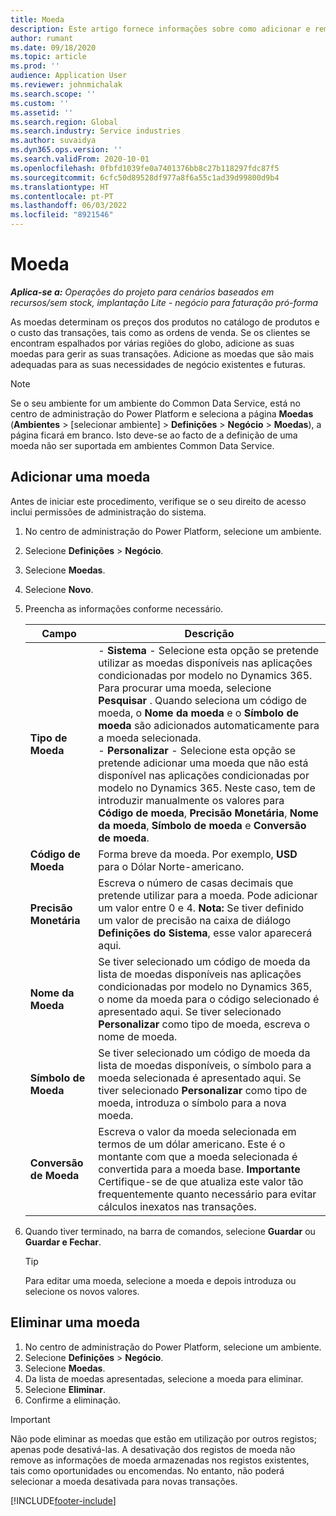 ```yaml
---
title: Moeda
description: Este artigo fornece informações sobre como adicionar e remover tipos de moeda no Project Operations.
author: rumant
ms.date: 09/18/2020
ms.topic: article
ms.prod: ''
audience: Application User
ms.reviewer: johnmichalak
ms.search.scope: ''
ms.custom: ''
ms.assetid: ''
ms.search.region: Global
ms.search.industry: Service industries
ms.author: suvaidya
ms.dyn365.ops.version: ''
ms.search.validFrom: 2020-10-01
ms.openlocfilehash: 0fbfd1039fe0a7401376bb8c27b118297fdc87f5
ms.sourcegitcommit: 6cfc50d89528df977a8f6a55c1ad39d99800d9b4
ms.translationtype: HT
ms.contentlocale: pt-PT
ms.lasthandoff: 06/03/2022
ms.locfileid: "8921546"
---
```

# <a name="currency"></a>Moeda

_**Aplica-se a:** Operações do projeto para cenários baseados em recursos/sem stock, implantação Lite - negócio para faturação pró-forma_



As moedas determinam os preços dos produtos no catálogo de produtos e o custo das transações, tais como as ordens de venda. Se os clientes se encontram espalhados por várias regiões do globo, adicione as suas moedas para gerir as suas transações. Adicione as moedas que são mais adequadas para as suas necessidades de negócio existentes e futuras.  

> [!NOTE]
> Se o seu ambiente for um ambiente do Common Data Service, está no centro de administração do Power Platform e seleciona a página **Moedas** (**Ambientes** > [selecionar ambiente] > **Definições** > **Negócio** > **Moedas**), a página ficará em branco. Isto deve-se ao facto de a definição de uma moeda não ser suportada em ambientes Common Data Service.

## <a name="add-a-currency"></a>Adicionar uma moeda  
Antes de iniciar este procedimento, verifique se o seu direito de acesso inclui permissões de administração do sistema. 

1. No centro de administração do Power Platform, selecione um ambiente. 
2. Selecione **Definições** > **Negócio**.
3. Selecione **Moedas**.  
4. Selecione **Novo**.  
5. Preencha as informações conforme necessário.  


   |          Campo          |                                                                                                                                                                                                                                                                                                                                                                            Descrição                                                                                                                                                                                                                                                                                                                                                                            |
   |-------------------------|-------------------------------------------------------------------------------------------------------------------------------------------------------------------------------------------------------------------------------------------------------------------------------------------------------------------------------------------------------------------------------------------------------------------------------------------------------------------------------------------------------------------------------------------------------------------------------------------------------------------------------------------------------------------------------------------------------------------------------------------------------------------|
   |    **Tipo de Moeda**    | - **Sistema** - Selecione esta opção se pretende utilizar as moedas disponíveis nas aplicações condicionadas por modelo no Dynamics 365. Para procurar uma moeda, selecione **Pesquisar** . Quando seleciona um código de moeda, o **Nome da moeda** e o **Símbolo de moeda** são adicionados automaticamente para a moeda selecionada.<br />- **Personalizar** - Selecione esta opção se pretende adicionar uma moeda que não está disponível nas aplicações condicionadas por modelo no Dynamics 365. Neste caso, tem de introduzir manualmente os valores para **Código de moeda**, **Precisão Monetária**, **Nome da moeda**, **Símbolo de moeda** e **Conversão de moeda**. |
   |    **Código de Moeda**    |                                                                                                                                                                                                                                                                                                                                            Forma breve da moeda. Por exemplo, **USD** para o Dólar Norte-americano.                                                                                                                                                                                                                                                                                                                                            |
   | **Precisão Monetária**  |                                                                                                                                                                                  Escreva o número de casas decimais que pretende utilizar para a moeda.  Pode adicionar um valor entre 0 e 4. **Nota:** Se tiver definido um valor de precisão na caixa de diálogo **Definições do Sistema**, esse valor aparecerá aqui.                                                                                                                                                                                  |
   |    **Nome da Moeda**    |                                                                                                                                                                                                                                         Se tiver selecionado um código de moeda da lista de moedas disponíveis nas aplicações condicionadas por modelo no Dynamics 365, o nome da moeda para o código selecionado é apresentado aqui. Se tiver selecionado **Personalizar** como tipo de moeda, escreva o nome de moeda.                                                                                                                                                                                                                                          |
   |   **Símbolo de Moeda**   |                                                                                                                                                                                                                                                                      Se tiver selecionado um código de moeda da lista de moedas disponíveis, o símbolo para a moeda selecionada é apresentado aqui. Se tiver selecionado **Personalizar** como tipo de moeda, introduza o símbolo para a nova moeda.                                                                                                                                                                                                                                                                       |
   | **Conversão de Moeda** |                                                                                                                                                                                                                                     Escreva o valor da moeda selecionada em termos de um dólar americano. Este é o montante com que a moeda selecionada é convertida para a moeda base. **Importante** Certifique-se de que atualiza este valor tão frequentemente quanto necessário para evitar cálculos inexatos nas transações.                                                                                                                                                                                                                                      |


6. Quando tiver terminado, na barra de comandos, selecione **Guardar** ou **Guardar e Fechar**.  

   > [!TIP]
   >  Para editar uma moeda, selecione a moeda e depois introduza ou selecione os novos valores.  

## <a name="delete-a-currency"></a>Eliminar uma moeda  

1. No centro de administração do Power Platform, selecione um ambiente. 
2. Selecione **Definições** > **Negócio**.
3. Selecione **Moedas**.  
4. Da lista de moedas apresentadas, selecione a moeda para eliminar.  
5. Selecione **Eliminar**.  
6. Confirme a eliminação.  

> [!IMPORTANT]
>  Não pode eliminar as moedas que estão em utilização por outros registos; apenas pode desativá-las. A desativação dos registos de moeda não remove as informações de moeda armazenadas nos registos existentes, tais como oportunidades ou encomendas. No entanto, não poderá selecionar a moeda desativada para novas transações.  


[!INCLUDE[footer-include](../includes/footer-banner.md)]